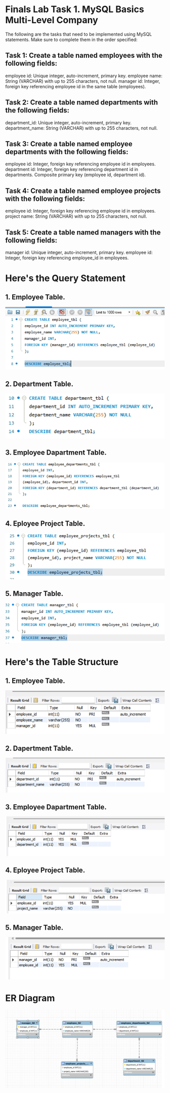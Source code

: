 # Finals Lab Task 1. MySQL Basics Multi-Level Company
The following are the tasks that need to be implemented using MySQL statements. Make sure to complete them in the order specified:


## Task 1: Create a table named employees with the following fields:
employee id: Unique integer, auto-increment, primary key.
employee name: String (VARCHAR) with up to 255 characters, not null.
manager id: Integer, foreign key referencing employee id in the same table (employees).

## Task 2: Create a table named departments with the following fields:
department_id: Unique integer, auto-increment, primary key.
department_name: String (VARCHAR) with up to 255 characters, not null.

## Task 3: Create a table named employee departments with the following fields:
employee id: Integer, foreign key referencing employee id in employees.
department id: Integer, foreign key referencing department id in departments.
Composite primary key (employee id, department id).

## Task 4: Create a table named employee projects with the following fields:
employee id: Integer, foreign key referencing employee id in employees.
project name: String (VARCHAR) with up to 255 characters, not null.

## Task 5: Create a table named managers with the following fields:
manager id: Unique integer, auto-increment, primary key.
employee id: Integer, foreign key referencing employee_id in employees.



# Here's the Query Statement 

## 1. Employee Table.
![picture](https://github.com/Zomue/Zomue.github.io/blob/main/Image/1%20employees%20table.png)

## 2. Department Table.
![picture](https://github.com/Zomue/Zomue.github.io/blob/main/Image/1%20Department%20table.png)

## 3. Employee Dapartment Table.
![picture](https://github.com/Zomue/Zomue.github.io/blob/main/Image/EMPLOYEES%20DEPARTMENT%20TABLE.png)

## 4. Eployee Project Table. 
![picture](https://github.com/Zomue/Zomue.github.io/blob/main/Image/1%20employees%20project%20tbl%201.png)

## 5. Manager Table. 
![picture](https://github.com/Zomue/Zomue.github.io/blob/main/Image/1%20Manager%20tbl%201.png)




# Here's the Table Structure 

## 1. Employee Table.
![picture](https://github.com/Zomue/Zomue.github.io/blob/main/Image/1%20enployees%20table%201.png)

## 2. Dapertment Table.
![picture](https://github.com/Zomue/Zomue.github.io/blob/main/Image/1%20Department%20table%201.png)

## 3. Employee Dapartment Table.
![picture](https://github.com/Zomue/Zomue.github.io/blob/main/Image/1%20Employees%20department%20tbl%201.png)

## 4. Eployee Project Table. 
![picture](https://github.com/Zomue/Zomue.github.io/blob/main/Image/1%20Employees%20project_tbl%201.png)

## 5. Manager Table. 
![picture](https://github.com/Zomue/Zomue.github.io/blob/main/Image/1%20Manager_tbl%201.png)

# ER Diagram 
![picture](https://github.com/Zomue/Zomue.github.io/blob/main/Image/1%20eer%20diagram%201.png)
